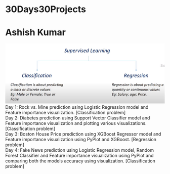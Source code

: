 ﻿# 30Days30Projects
 # Ashish Kumar

![Supervised Learning](image.png)
 Day 1: Rock vs. Mine prediction using Logistic Regression model and Feature importance visualization. [Classification problem]<br/>
 Day 2: Diabetes prediction using Support Vector Classifier model and Feature importance visualization and plotting various visualizations. [Classification problem] <br/>
 Day 3: Boston House Price prediction using XGBoost Regressor model and Feature importance visualization using PyPlot and XGBoost. [Regression problem] <br/>
 Day 4: Fake News prediction using Logistic Regression model, Random Forest Classifier and Feature importance visualization using PyPlot and comparing both the models accuracy using visualization. [Classification problem] <br/>

